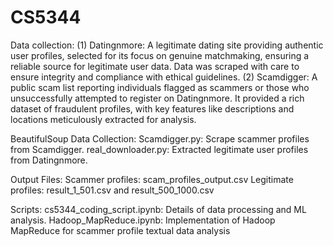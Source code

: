 # CS5344

Data collection:
(1) Datingnmore: A legitimate dating site providing authentic user profiles, selected for its focus on genuine matchmaking, ensuring a reliable source for legitimate user data. Data was scraped with care to ensure integrity and compliance with ethical guidelines.
(2) Scamdigger: A public scam list reporting individuals flagged as scammers or those who unsuccessfully attempted to register on Datingnmore. It provided a rich dataset of fraudulent profiles, with key features like descriptions and locations meticulously extracted for analysis.

BeautifulSoup Data Collection:
Scamdigger.py: Scrape scammer profiles from Scamdigger.
real_downloader.py: Extracted legitimate user profiles from Datingnmore.

Output Files:
Scammer profiles: scam_profiles_output.csv
Legitimate profiles: result_1_501.csv and result_500_1000.csv

Scripts:
cs5344_coding_script.ipynb: Details of data processing and ML analysis.
Hadoop_MapReduce.ipynb: Implementation of Hadoop MapReduce for scammer profile textual data analysis
